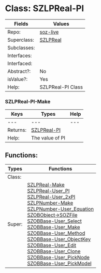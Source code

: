 
# Class:	SZLPReal-PI

| Fields | Values |
| --------- | --------- |
| Repo: | [soz-live](/repos/soz-live.html) |
| Superclass: | [SZLPReal](SZLPReal.html) |
| Subclasses: |  |
| Interfaces: |  |
| Interfaced: |  |
| Abstract?: | No |
| isValue?: | Yes |
| Help: | SZLPReal-PI Class |

### SZLPReal-PI-Make

| Keys | Types | Help |
| --------- | --------- | --------- |
| --- | --- | --- |
| Returns: | [SZLPReal-PI](SZLPReal-PI.html) |
| Help: | The value of PI |


## Functions:

| Types | Functions |
| --------- | --------- |
| Class: |  |
| Super: | [SZLPReal-Make](SZLPReal.html) <br> [SZLPReal-User_PI](SZLPReal.html) <br> [SZLPReal-User_2xPI](SZLPReal.html) <br> [SZLPNumber-Make](SZLPNumber.html) <br> [SZLPNumber-User_Equation](SZLPNumber.html) <br> [SZOBObject->SOZFile](SZOBObject.html) <br> [SZOBBase-User_Select](SZOBBase.html) <br> [SZOBBase-User_Make](SZOBBase.html) <br> [SZOBBase-User_Method](SZOBBase.html) <br> [SZOBBase-User_ObjectKey](SZOBBase.html) <br> [SZOBBase-User_Edit](SZOBBase.html) <br> [SZOBBase-User_Clone](SZOBBase.html) <br> [SZOBBase-User_PickNode](SZOBBase.html) <br> [SZOBBase-User_PickModel](SZOBBase.html) |


